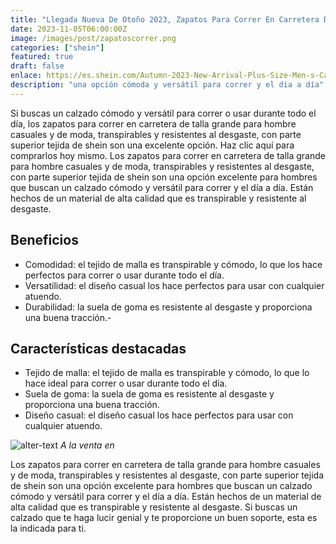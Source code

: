 ```yaml
---
title: "Llegada Nueva De Otoño 2023, Zapatos Para Correr En Carretera De Talla Grande Para Hombre Casuales Y De Moda"
date: 2023-11-05T06:00:00Z
image: /images/post/zapatoscorrer.png
categories: ["shein"]
featured: true
draft: false
enlace: https://es.shein.com/Autumn-2023-New-Arrival-Plus-Size-Men-s-Casual-And-Fashionable-Breathable-Wear-resistant-Road-Running-Shoes-With-Knitted-Upper-p-23071804-cat-2093.html?src_identifier=fc%3DAll%60sc%3DMenFashion%60tc%3D0%60oc%3D0%60ps%3Dtab01navbar06%60jc%3DitemPicking_100215777&src_module=topcat&src_tab_page_id=page_home1698115359736&mallCode=1&imgRatio=1-1
description: "una opción cómoda y versátil para correr y el día a día"
---
```


Si buscas un calzado cómodo y versátil para correr o usar durante todo el día, los zapatos para correr en carretera de talla grande para hombre casuales y de moda, transpirables y resistentes al desgaste, con parte superior tejida de shein son una excelente opción. Haz clic aquí para comprarlos hoy mismo.
Los zapatos para correr en carretera de talla grande para hombre casuales y de moda, transpirables y resistentes al desgaste, con parte superior tejida de shein son una opción excelente para hombres que buscan un calzado cómodo y versátil para correr y el día a día. Están hechos de un material de alta calidad que es transpirable y resistente al desgaste.

## Beneficios

- Comodidad: el tejido de malla es transpirable y cómodo, lo que los hace perfectos para correr o usar durante todo el día.
- Versatilidad: el diseño casual los hace perfectos para usar con cualquier atuendo.
- Durabilidad: la suela de goma es resistente al desgaste y proporciona una buena tracción.- 


## Características destacadas

- Tejido de malla: el tejido de malla es transpirable y cómodo, lo que lo hace ideal para correr o usar durante todo el día.
- Suela de goma: la suela de goma es resistente al desgaste y proporciona una buena tracción.
- Diseño casual: el diseño casual los hace perfectos para usar con cualquier atuendo.

![alter-text](/images/post/shein.png)
*A la venta en*

Los zapatos para correr en carretera de talla grande para hombre casuales y de moda, transpirables y resistentes al desgaste, con parte superior tejida de shein son una opción excelente para hombres que buscan un calzado cómodo y versátil para correr y el día a día. Están hechos de un material de alta calidad que es transpirable y resistente al desgaste. Si buscas un calzado que te haga lucir genial y te proporcione un buen soporte, esta es la indicada para ti.

